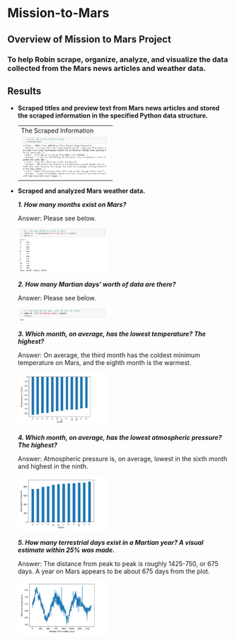 # Mission-to-Mars

## **Overview of Mission to Mars Project**

### To help Robin scrape, organize, analyze, and visualize the data collected from the Mars news articles and weather data.

## **Results**

- **Scraped titles and preview text from Mars news articles and stored the scraped information in the specified Python data structure.**

  <table>
  <tr>
    <td>The Scraped Information</td>
  </tr>
  <tr>
    <td><img src="PNG/part_1_mars_news.PNG" width=200></td>
  </tr>
  </table>
  
- **Scraped and analyzed Mars weather data.**
  
  _**1. How many months exist on Mars?**_
  
    Answer: Please see below.
    
  <img src="PNG/part_2_question_1.PNG" width=200>
  
  _**2. How many Martian days' worth of data are there?**_
  
    Answer: Please see below.
  
  <img src="PNG/part_2_question_2.PNG" width=200>
  
  _**3. Which month, on average, has the lowest temperature? The highest?**_
  
    Answer: On average, the third month has the coldest minimum temperature on Mars, and the eighth month is the warmest. 
  
  <img src="PNG/part_2_question_3.PNG" width=200>
  
  _**4. Which month, on average, has the lowest atmospheric pressure? The highest?**_
  
    Answer: Atmospheric pressure is, on average, lowest in the sixth month and highest in the ninth.
  
  <img src="PNG/part_2_question_4.PNG" width=200>
  
  _**5. How many terrestrial days exist in a Martian year? A visual estimate within 25% was made.**_
  
    Answer: The distance from peak to peak is roughly 1425-750, or 675 days. A year on Mars appears to be about 675 days from the plot. 
    
  <img src="PNG/part_2_question_5.PNG" width=200>
